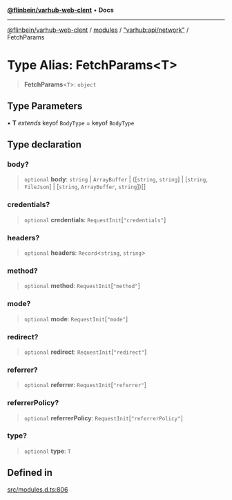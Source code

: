 [**@flinbein/varhub-web-clent**](../../../../README.md) • **Docs**

***

[@flinbein/varhub-web-clent](../../../../modules.md) / [modules](../../../README.md) / ["varhub:api/network"](../README.md) / FetchParams

# Type Alias: FetchParams\<T\>

> **FetchParams**\<`T`\>: `object`

## Type Parameters

• **T** *extends* keyof `BodyType` = keyof `BodyType`

## Type declaration

### body?

> `optional` **body**: `string` \| `ArrayBuffer` \| ([`string`, `string`] \| [`string`, `FileJson`] \| [`string`, `ArrayBuffer`, `string`])[]

### credentials?

> `optional` **credentials**: `RequestInit`\[`"credentials"`\]

### headers?

> `optional` **headers**: `Record`\<`string`, `string`\>

### method?

> `optional` **method**: `RequestInit`\[`"method"`\]

### mode?

> `optional` **mode**: `RequestInit`\[`"mode"`\]

### redirect?

> `optional` **redirect**: `RequestInit`\[`"redirect"`\]

### referrer?

> `optional` **referrer**: `RequestInit`\[`"referrer"`\]

### referrerPolicy?

> `optional` **referrerPolicy**: `RequestInit`\[`"referrerPolicy"`\]

### type?

> `optional` **type**: `T`

## Defined in

[src/modules.d.ts:806](https://github.com/flinbein/varhub-web-client/blob/b4c6fcf02a5379525d4b3a67611612cbdf92318f/src/modules.d.ts#L806)
